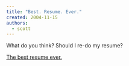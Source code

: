 ```yaml
---
title: "Best. Resume. Ever."
created: 2004-11-15
authors:
  - scott
---
```


What do you think? Should I re-do my resume?

[The best resume ever.](http://213.186.36.10/~al/alstudio/cv/en.htm)
